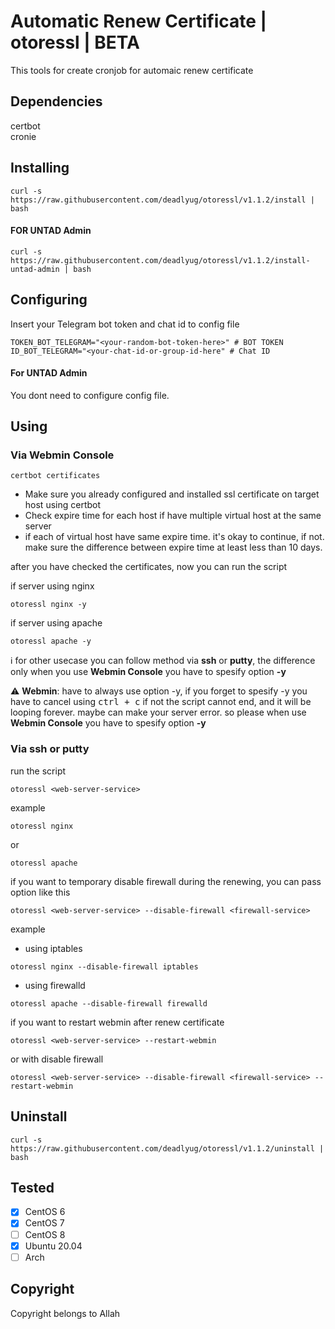 # Automatic Renew Certificate | otoressl | BETA

This tools for create cronjob for automaic renew certificate

## Dependencies
certbot
<br>
cronie

## Installing
```
curl -s https://raw.githubusercontent.com/deadlyug/otoressl/v1.1.2/install | bash
```

#### FOR UNTAD Admin
```
curl -s https://raw.githubusercontent.com/deadlyug/otoressl/v1.1.2/install-untad-admin | bash
```

## Configuring
Insert your Telegram bot token and chat id to config file
```
TOKEN_BOT_TELEGRAM="<your-random-bot-token-here>" # BOT TOKEN
ID_BOT_TELEGRAM="<your-chat-id-or-group-id-here" # Chat ID
```
#### For UNTAD Admin 
You dont need to configure config file. 

## Using

### Via Webmin Console

```
certbot certificates
```

- Make sure you already configured and installed ssl certificate on target host using certbot
- Check expire time for each host if have multiple virtual host at the same server
- if each of virtual host have same expire time. it's okay to continue, if not. make sure the difference between expire time at least less than 10 days.

after you have checked the certificates, now you can run the script

if server using nginx

```
otoressl nginx -y
```

if server using apache

```
otoressl apache -y
```

:information_source: for other usecase you can follow method via **ssh** or **putty**, the difference only when you use **Webmin Console** you have to spesify option **-y**

:warning: **Webmin**: have to always use option -y, if you forget to spesify -y you have to cancel using <kbd>ctrl + c</kbd> if not the script cannot end, and it will be looping forever. maybe can make your server error. so please when use **Webmin Console** you have to spesify option **-y**

### Via ssh or putty 

run the script

```
otoressl <web-server-service>
```

example

```
otoressl nginx
```

or

```
otoressl apache
```

if you want to temporary disable firewall during the renewing, you can pass option like this 

```
otoressl <web-server-service> --disable-firewall <firewall-service>
```

example

- using iptables
```
otoressl nginx --disable-firewall iptables
```
- using firewalld 
```
otoressl apache --disable-firewall firewalld
```

if you want to restart webmin after renew certificate


```
otoressl <web-server-service> --restart-webmin
```

or with disable firewall

```
otoressl <web-server-service> --disable-firewall <firewall-service> --restart-webmin
```

## Uninstall
```
curl -s https://raw.githubusercontent.com/deadlyug/otoressl/v1.1.2/uninstall | bash
```

## Tested
- [x] CentOS 6
- [x] CentOS 7
- [ ] CentOS 8
- [x] Ubuntu 20.04
- [ ] Arch

## Copyright
Copyright belongs to Allah
